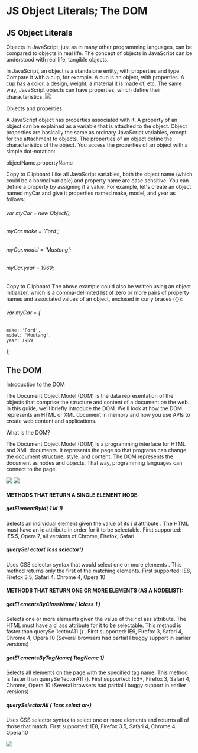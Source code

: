 # JS Object Literals; The DOM
## JS Object Literals
Objects in JavaScript, just as in many other programming languages, can be compared to objects in real life. The concept of objects in JavaScript can be understood with real life, tangible objects.

In JavaScript, an object is a standalone entity, with properties and type. Compare it with a cup, for example. A cup is an object, with properties. A cup has a color, a design, weight, a material it is made of, etc. The same way, JavaScript objects can have properties, which define their characteristics.
![](https://i1.wp.com/image.slidesharecdn.com/javascript-110725163050-phpapp01/95/javascript-literacy-2-728.jpg)

Objects and properties

A JavaScript object has properties associated with it. A property of an object can be explained as a variable that is attached to the object. Object properties are basically the same as ordinary JavaScript variables, except for the attachment to objects. The properties of an object define the characteristics of the object. You access the properties of an object with a simple dot-notation:

objectName.propertyName

Copy to Clipboard
Like all JavaScript variables, both the object name (which could be a normal variable) and property name are case sensitive. You can define a property by assigning it a value. For example, let's create an object named myCar and give it properties named make, model, and year as follows:

###### var myCar = new Object();
###### myCar.make = 'Ford';
###### myCar.model = 'Mustang';
###### myCar.year = 1969;
Copy to Clipboard
The above example could also be written using an object initializer, which is a comma-delimited list of zero or more pairs of property names and associated values of an object, enclosed in curly braces ({}):

###### var myCar = {
    make: 'Ford',
    model: 'Mustang',
    year: 1969
};



## The DOM 
Introduction to the DOM

The Document Object Model (DOM) is the data representation of the objects that comprise the structure and content of a document on the web. In this guide, we'll briefly introduce the DOM. We'll look at how the DOM represents an HTML or XML document in memory and how you use APIs to create web content and applications.

What is the DOM?

The Document Object Model (DOM) is a programming interface for HTML 
and XML documents. It represents the page so that programs can change the document structure, style, and content. The DOM represents the document as nodes and objects. That way, programming languages can connect to the page.
 

 ![](https://slidetodoc.com/presentation_image_h/7d5f393805809bab5b11180c363cd426/image-2.jpg)
 ![](https://slidetodoc.com/presentation_image_h/7d5f393805809bab5b11180c363cd426/image-5.jpg)

#### METHODS THAT RETURN A SINGLE ELEMENT NODE:
##### getElementByld( 1 id 1)
Selects an individual element given the value of its i d attribute .
The HTML must have an id attribute in order for it to be selectable.
First supported: IE5.5, Opera 7, all versions of Chrome, Firefox, Safari

##### querySel ector( 1css selector')

Uses CSS selector syntax that would select one or more elements .
This method returns only the first of the matching elements.
First supported: IE8, Firefox 3.5, Safari 4. Chrome 4, Opera 10


#### METHODS THAT RETURN ONE OR MORE ELEMENTS (AS A NODELIST):
##### getEl ementsByClassName( 1class 1 )
Selects one or more elements given the value of their cl ass attribute.
The HTML must have a cl ass attribute for it to be selectable.
This method is faster than querySe 1ectorA11 () .
First supported: IE9, Firefox 3, Safari 4, Chrome 4, Opera 10
(Several browsers had partial I buggy support in earlier versions)
##### getEl ementsByTagName( 1tagName 1)
Selects all elements on the page with the specified tag name.
This method is faster than querySe 1ectorA11 ().
First supported: IE6+, Firefox 3, Safari 4, Chrome, Opera 10
(Several browsers had partial I buggy support in earlier versions)

##### querySelectorAll ( 1css select or•)
Uses CSS selector syntax to select one or more elements and returns all
of those that match.
First supported: IE8, Firefox 3.5, Safari 4, Chrome 4, Opera 10

 ![](https://slidetodoc.com/presentation_image_h/7d5f393805809bab5b11180c363cd426/image-11.jpg)

